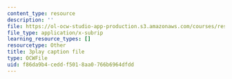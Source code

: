 ```yaml
---
content_type: resource
description: ''
file: https://ol-ocw-studio-app-production.s3.amazonaws.com/courses/res-18-008-calculus-revisited-complex-variables-differential-equations-and-linear-algebra-fall-2011/f86da9b4ceddf5018aa0766b6964dfdd_CEbrxYGpfZY.srt
file_type: application/x-subrip
learning_resource_types: []
resourcetype: Other
title: 3play caption file
type: OCWFile
uid: f86da9b4-cedd-f501-8aa0-766b6964dfdd
---
```

